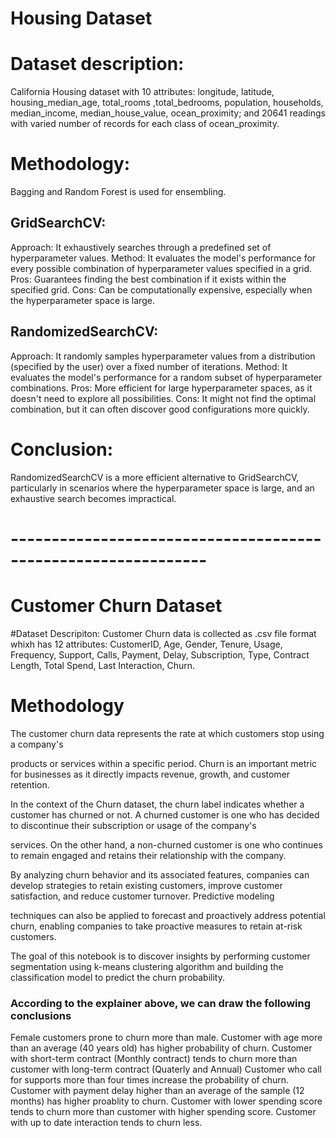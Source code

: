 # Housing Dataset

# Dataset description:

  California Housing dataset with 10 attributes: longitude,	latitude,	housing_median_age,	total_rooms	,total_bedrooms,
  population, households,	median_income,	median_house_value,	ocean_proximity; and 20641 readings with varied number of records for each class of ocean_proximity.

# Methodology:
  
  Bagging and Random Forest is used for ensembling.

  ## GridSearchCV:
   Approach: It exhaustively searches through a predefined set of hyperparameter values.
   Method: It evaluates the model's performance for every possible combination of hyperparameter values specified in a grid.
   Pros: Guarantees finding the best combination if it exists within the specified grid.
   Cons: Can be computationally expensive, especially when the hyperparameter space is large.

  ## RandomizedSearchCV:
   Approach: It randomly samples hyperparameter values from a distribution (specified by the user) over a fixed number of iterations.
   Method: It evaluates the model's performance for a random subset of hyperparameter combinations.
   Pros: More efficient for large hyperparameter spaces, as it doesn't need to explore all possibilities.
   Cons: It might not find the optimal combination, but it can often discover good configurations more quickly.

# Conclusion:
  RandomizedSearchCV is a more efficient alternative to GridSearchCV, particularly in scenarios where the hyperparameter space is large, and an exhaustive search becomes impractical.    

# --------------------------------------------------------------      
# Customer Churn Dataset

#Dataset Descripiton:
   Customer Churn data is collected as .csv file format whixh has 12 attributes: CustomerID,	Age,	Gender,	Tenure,	Usage, Frequency,	Support, Calls,	Payment, Delay,	Subscription, Type,	Contract Length,	Total Spend,	Last Interaction,	Churn.

# Methodology
  The customer churn data represents the rate at which customers stop using a company's

products or services within a specific period. Churn is an important metric for businesses as it directly impacts revenue, growth, and customer retention.

In the context of the Churn dataset, the churn label indicates whether a customer has churned or not. A churned customer is one who has decided to discontinue their subscription or usage of the company's

services. On the other hand, a non-churned customer is one who continues to remain engaged and retains their relationship with the company.  

By analyzing churn behavior and its associated features, companies can develop strategies to retain existing customers, improve customer satisfaction, and reduce customer turnover. Predictive modeling

techniques can also be applied to forecast and proactively address potential churn, enabling companies to take proactive measures to retain at-risk customers.

The goal of this notebook is to discover insights by performing customer segmentation using k-means clustering algorithm and building the classification model to predict the churn probability.


### According to the explainer above, we can draw the following conclusions

Female customers prone to churn more than male.
Customer with age more than an average (40 years old) has higher probability of churn.
Customer with short-term contract (Monthly contract) tends to churn more than customer with long-term contract (Quaterly and Annual)
Customer who call for supports more than four times increase the probability of churn.
Customer with payment delay higher than an average of the sample (12 months) has higher proablity to churn.
Customer with lower spending score tends to churn more than customer with higher spending score.
Customer with up to date interaction tends to churn less.
​

